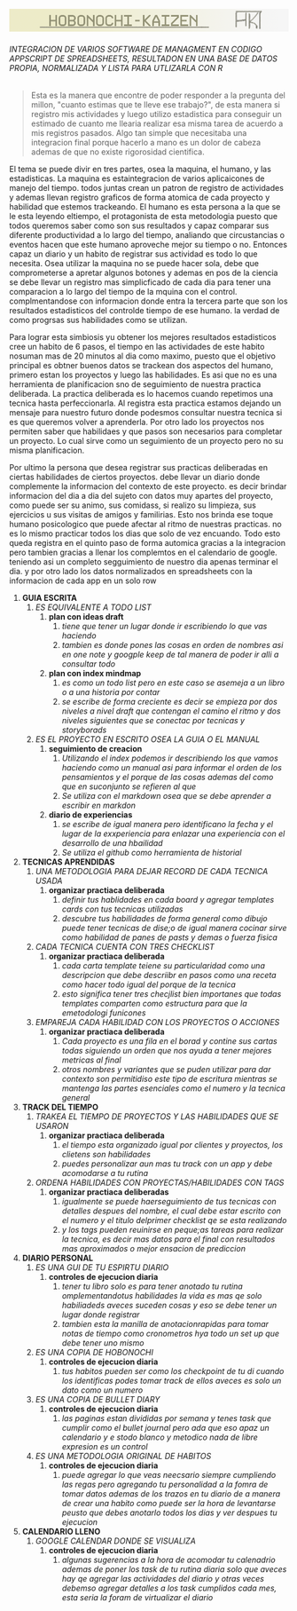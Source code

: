 ![este es el titulo en grafico](./assets/portada-H.png)

###### INTEGRACION DE VARIOS SOFTWARE DE MANAGMENT EN CODIGO APPSCRIPT DE SPREADSHEETS, RESULTADON EN UNA BASE DE DATOS PROPIA, NORMALIZADA Y LISTA PARA UTLIZARLA CON R  

> Esta es la manera que encontre de poder responder a la pregunta del millon, "cuanto estimas que te lleve ese trabajo?", de esta manera si registro mis actividades y luego utilizo estadistica para conseguir un estimado de cuanto me llearia realizar esa misma tarea de acuerdo a mis registros pasados. Algo tan simple que necesitaba una integracion final porque hacerlo a mano es un dolor de cabeza ademas de que no existe rigorosidad cientifica.

El tema se puede divir en tres partes, osea la maquina, el humano, y las estadisticas. La maquina es estaintegracion de varios aplicaicones de manejo del tiempo. todos juntas crean un patron de registro de actividades y ademas llevan registro graficos de forma atomica de cada proyecto y habilidad que estemos trackeando. El humano es esta persona a la que se le esta leyendo eltiempo, el protagonista de esta metodologia puesto que todos queremos saber como son sus resultados y capaz comparar sus diferente productividad a lo largo del tiempo, analiando que circustancias o eventos hacen que este humano aproveche mejor su tiempo o no. Entonces capaz un diario y un habito de registrar sus actividad es todo lo que necesita. Osea utilizar la maquina no se puede hacer sola, debe que comprometerse a apretar algunos botones y ademas en pos de la ciencia se debe llevar un registro mas simplicficado de cada dia para tener una comparacion a lo largo del tiempo de la mquina con el control. complmentandose con informacion donde entra la tercera parte que son los resultados estadisticos del controlde tiempo de ese humano. la verdad de como progrsas sus habilidades como se utilizan.

Para lograr esta simbiosis yu obtener los mejores resultados estadisticos cree un habito de 6 pasos, el tiempo en las actividades de este habito nosuman mas de 20 minutos al dia como maximo, puesto que el objetivo principal es obtner buenos datos se trackean dos aspectos del humano, primero estan los proyectos y luego las habilidades. Es asi que no es una herramienta de planificacion sno de seguimiento de nuestra practica deliberada. La practica deliberada es lo hacemos cuando repetimos una tecnica hasta perfeccionarla. Al registra esta practica estamos dejando un mensaje para nuestro futuro donde podesmos consultar nuestra tecnica si es que queremos volver a aprenderla. Por otro lado los proyectos nos permiten saber que habilidaes y que pasos son necesarios para completar un proyecto. Lo cual sirve como un seguimiento de un proyecto pero no su misma planificacion.

Por ultimo la persona que desea registrar sus practicas deliberadas en ciertas habilidades de ciertos proyectos. debe llevar un diario donde complemente la informacion del contexto de este proyecto. es decir brindar informacion del dia a dia del sujeto con datos muy apartes del proyecto, como puede ser su animo, sus comidass, si realizo su limpieza, sus ejercicios u sus visitas de amigos y familirias. Esto nos brinda ese toque humano posicologico que puede afectar al ritmo de nuestras practicas. no es lo mismo practicar todos los dias que solo de vez encuando. Todo esto queda registra en el quinto paso de forma automica gracias a la integracion pero tambien gracias a llenar los complemtos en el calendario de google. teniendo asi un completo segguimiento de nuestro dia apenas terminar el dia. y por otro lado los datos normalizados en spreadsheets con la informacion de cada app en un solo row

1. __GUIA ESCRITA__
   1. _ES EQUIVALENTE A TODO LIST_
      1. __plan con ideas draft__
         1. _tiene que tener un lugar donde ir escribiendo lo que vas haciendo_
         2. _tambien es donde pones las cosas en orden de nombres asi en one note y googple keep de tal manera de poder ir alli a consultar todo_
      2. __plan con index mindmap__
         1. _es como un todo list pero en este caso se asemeja a un libro o a una historia por contar_
         2. _se escribe de forma creciente es decir se empieza por dos niveles a nivel draft que contengan el camino el ritmo y dos niveles siguientes que se conectac por tecnicas y storyborads_
   2. _ES EL PROYECTO EN ESCRITO OSEA LA GUIA O EL MANUAL_
      1. __seguimiento de creacion__
         1. _Utilizando el index podemos ir describiendo los que vamos haciendo como un manual asi para informar el orden de los pensamientos y el porque de las cosas ademas del como que en suconjunto se refieren al que_
         2. _Se utiliza con el markdown osea que se debe aprender a escribir en markdon_
      2. __diario de experiencias__
         1. _se escribe de igual manera pero identificano la fecha y el lugar de la exxperiencia para enlazar una experiencia con el desarrollo de una hbailidad_
         2. _Se utiliza el github como herramienta de historial_
2. __TECNICAS APRENDIDAS__
   1. _UNA METODOLOGIA PARA DEJAR RECORD DE CADA TECNICA USADA_
      1. __organizar practiaca deliberada__
         1. _definir tus hablidades en cada board y agregar templates cards con tus tecnicas utilizadas_
         2. _descubre tus habilidades de forma general como dibujo puede tener tecnicas de dise;o de igual manera cocinar sirve como habilidad de panes de pasts y demas o fuerza fisica_
   2. _CADA TECNICA CUENTA CON TRES CHECKLIST_
      1. __organizar practiaca deliberada__
         1. _cada carta template teiene su particularidad como una descripcion que debe descriibr en pasos como una receta como hacer todo igual del porque de la tecnica_
         2. _esto significa tener tres checjlist bien importanes que todas templates comparten como estructura para que la emetodologi funicones_
   3. _EMPAREJA CADA HABILIDAD CON LOS PROYECTOS O ACCIONES_
      1. __organizar practiaca deliberada__
         1. _Cada proyecto es una fila en el borad y contine sus cartas todas siguiendo un orden que nos ayuda a tener mejores metricas al final_
         2. _otros nombres y variantes que se puden utilizar para dar contexto son permitidiso este tipo de escritura mientras se mantenga las partes esenciales como el numero y la tecnica general_
3. __TRACK DEL TIEMPO__
   1. _TRAKEA EL TIEMPO DE PROYECTOS Y LAS HABILIDADES QUE SE USARON_
      1. __organizar practiaca deliberada__
         1. _el tiempo esta organizado igual por clientes y proyectos, los clietens son habilidades_
         2. _puedes personalizar aun mas tu track con un app y debe acomodarse a tu rutina_
   2. _ORDENA HABILIDADES CON PROYECTAS/HABILIDADES CON TAGS_
      1. __organizar practiaca deliberadas__
         1. _igualmente se puede haerseguimiento de tus tecnicas con detalles despues del nombre, el cual debe estar escrito con el numero y el titulo delprimer checklist qe se esta realizando_
         2. _y los tags pueden reuinirse en peque;as tareas para realizar la tecnica, es decir mas datos para el final con resultados mas aproximados o mejor ensacion de prediccion_
4. __DIARIO PERSONAL__
   1. _ES UNA GUI DE TU ESPIRTU DIARIO_
      1. __controles de ejecucion diaria__
         1. _tener tu libro solo es para tener anotado tu rutina omplementandotus habilidades la vida es mas qe solo habiliadeds aveces suceden cosas y eso se debe tener un lugar donde registrar_
         2. _tambien esta la manilla de anotacionrapidas para tomar notas de tiempo como cronometros hya todo un set up que debe tener uno mismo_
   2. _ES UNA COPIA DE HOBONOCHI_
      1. __controles de ejecucion diaria__
         1. _tus habitos pueden ser como los checkpoint de tu di cuando los identificas podes tomar track de ellos aveces es solo un dato como un numero_
   3. _ES UNA COPIA DE BULLET DIARY_
      1. __controles de ejecucion diaria__
         1. _las paginas estan divididas por semana y tenes task que cumplir como el bullet journal pero ada que eso apaz un calendario y e stodo blanco y metodico nada de libre expresion es un control_
   4. _ES UNA METODOLOGIA ORIGINAL DE HABITOS_
      1. __controles de ejecucion diaria__
         1. _puede agregar lo que veas neecsario siempre cumpliendo las regas pero agregando tu personalidad a la fomra de tomar datos ademas de los trazos en tu diario de a manera de crear una habito como puede ser la hora de levantarse peusto que debes anotarlo todos los dias y ver despues tu ejecucion_
5. __CALENDARIO LLENO__
   1. _GOOGLE CALENDAR DONDE SE VISUALIZA_
      1. __controles de ejecucion diaria__
         1. _algunas sugerencias a la hora de acomodar tu calenadrio ademas de poner los task de tu rutina diaria solo que aveces hay qe agregar las actividades del diario y otras veces debemso agregar detalles a los task cumplidos cada mes, esta seria la foram de virtualizar el diario_
